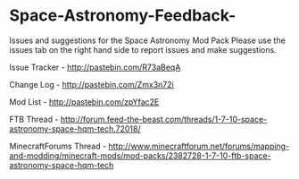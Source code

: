 # Space-Astronomy-Feedback-
Issues and suggestions for the Space Astronomy Mod Pack
Please use the issues tab on the right hand side to report issues and make suggestions.

Issue Tracker - http://pastebin.com/R73aBeqA

Change Log - http://pastebin.com/Zmx3n72i

Mod List - http://pastebin.com/zpYfac2E

FTB Thread - http://forum.feed-the-beast.com/threads/1-7-10-space-astronomy-space-hqm-tech.72018/

MinecraftForums Thread - http://www.minecraftforum.net/forums/mapping-and-modding/minecraft-mods/mod-packs/2382728-1-7-10-ftb-space-astronomy-space-hqm-tech

